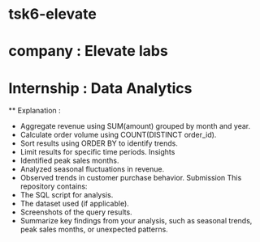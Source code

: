 # tsk6-elevate
# company : Elevate labs
# Internship : Data Analytics
** Explanation :
- Aggregate revenue using SUM(amount) grouped by month and year.
- Calculate order volume using COUNT(DISTINCT order_id).
- Sort results using ORDER BY to identify trends.
- Limit results for specific time periods.
Insights
- Identified peak sales months.
- Analyzed seasonal fluctuations in revenue.
- Observed trends in customer purchase behavior.
Submission
This repository contains:
- The SQL script for analysis.
- The dataset used (if applicable).
- Screenshots of the query results.
- Summarize key findings from your analysis, such as seasonal trends, peak sales months, or unexpected patterns.


